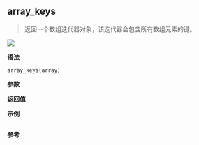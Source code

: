 ## array_keys

> 返回一个数组迭代器对象，该迭代器会包含所有数组元素的键。

![](https://img.shields.io/badge/-Array-blue)

**语法**

`array_keys(array)`

**参数**

**返回值**

**示例**

```js

```

**参考**
